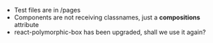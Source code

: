 - Test files are in /pages
- Components are not receiving classnames, just a **compositions** attribute
- react-polymorphic-box has been upgraded, shall we use it again?
